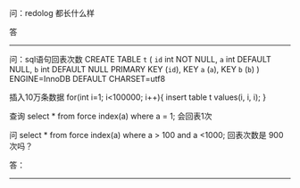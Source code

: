 问：redolog 都长什么样

答

---

问：sql语句回表次数
CREATE TABLE `t` (
  `id` int NOT NULL,
  `a` int DEFAULT NULL,
  `b` int DEFAULT NULL
  PRIMARY KEY (`id`),
  KEY `a` (`a`),
  KEY `b` (`b`)
) ENGINE=InnoDB DEFAULT CHARSET=utf8

插入10万条数据
for(int i=1; i<100000; i++){
 insert table t values(i, i, i);
}

查询
select * from force index(a) where a = 1; 会回表1次

问
select * from force index(a) where a > 100 and a <1000; 回表次数是 900 次吗？

答：

---
